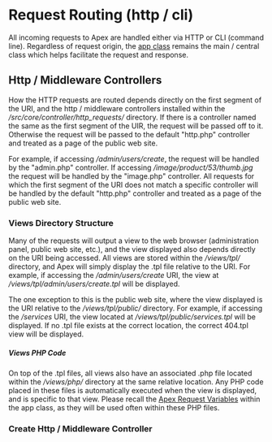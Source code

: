 
# Request Routing (http / cli)

All incoming requests to Apex are handled either via HTTP or CLI (command line). Regardless of request origin,
the [app class](app.md) remains the main / central class which helps facilitate the request and response.


## Http / Middleware Controllers

How the HTTP requests are routed depends directly on the first segment of the URI, and the http / middleware
controllers installed within the */src/core/controller/http_requests/* directory.  If there is a controller
named the same as the first segment of the UIR, the request will be passed off to it.  Otherwise the request
will be passed to the default "http.php" controller and treated as a page of the public web site.

For example, if accessing */admin/users/create*, the request will be handled by the "admin.php" controller. If
accessing */image/product/53/thumb.jpg* the request will be handled by the "image.php" controller.  All
requests for which the first segment of the URI does not match a specific controller will be handled by the
default "http.php" controller and treated as a page of the public web site.


### Views Directory Structure

Many of the requests will output a view to the web browser (administration panel, public web site, etc.), and
the view displayed also depends directly on the URI being accessed. All views are stored within the
*/views/tpl/* directory, and Apex will simply display the .tpl file relative to the URI.  For example, if
accessing the */admin/users/create* URI, the view at */views/tpl/admin/users/create.tpl* will be displayed.

The one exception to this is the public web site, where the view displayed is the URI relative to the
*/views/tpl/public/* directory.  For example, if accessing the */services* URI, the view located at
*/views/tpl/public/services.tpl* will be displayed.  If no .tpl file exists at the correct location, the
correct 404.tpl view will be displayed.

##### Views PHP Code

On top of the .tpl files, all views also have an associated .php file located within the */views/php/*
directory at the same relative location.  Any PHP code placed in these files is automatically executed when
the view is displayed, and is specific to that view. Please recall the [Apex Request
Variables](app.md#apex_request) within the app class, as they will be used often within these PHP files.


### Create Http / Middleware Controller







